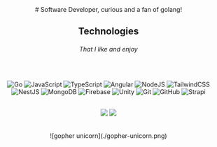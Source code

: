 <div align="center">
   # Software Developer, curious and a fan of golang!
</div>


<div align="center">
   
   ## Technologies
   ###### *That I like and enjoy*
   <br/>
   
   ![Go](https://img.shields.io/badge/go-%2300ADD8.svg?style=for-the-badge&logo=go&logoColor=white)
   ![JavaScript](https://img.shields.io/badge/javascript-%23323330.svg?style=for-the-badge&logo=javascript&logoColor=%23F7DF1E)
   ![TypeScript](https://img.shields.io/badge/typescript-%23007ACC.svg?style=for-the-badge&logo=typescript&logoColor=white)
   ![Angular](https://img.shields.io/badge/angular-%23DD0031.svg?style=for-the-badge&logo=angular&logoColor=white)
   ![NodeJS](https://img.shields.io/badge/Node.js-339933?style=for-the-badge&logo=nodedotjs&logoColor=white)
   ![TailwindCSS](https://img.shields.io/badge/Tailwind_CSS-38B2AC?style=for-the-badge&logo=tailwind-css&logoColor=white)
   ![NestJS](https://img.shields.io/badge/nestjs-%23E0234E.svg?style=for-the-badge&logo=nestjs&logoColor=white)
   ![MongoDB](https://img.shields.io/badge/MongoDB-white?style=for-the-badge&logo=mongodb&logoColor=4EA94B)
   ![Firebase](https://img.shields.io/badge/Firebase-039BE5?style=for-the-badge&logo=Firebase&logoColor=white)
   ![Unity](https://img.shields.io/badge/unity-%23000000.svg?style=for-the-badge&logo=unity&logoColor=white)
   ![Git](https://img.shields.io/badge/git-%23F05033.svg?style=for-the-badge&logo=git&logoColor=white)
   ![GitHub](https://img.shields.io/badge/github-%23121011.svg?style=for-the-badge&logo=github&logoColor=white)
   ![Strapi](https://img.shields.io/badge/strapi-%232E7EEA.svg?style=for-the-badge&logo=strapi&logoColor=white)

   
   <br/>
   
</div>

<div align="center">
   <img width="400" src="https://github-readme-stats.vercel.app/api?username=vanessapellegrini&count_private=true&include_all_commits=true&show_icons=true&hide_border=true&title_color=58A6FF&icon_color=1F6FEB&text_color=C3D1D9&bg_color=0D1117" />
   <img width="400" src="https://streak-stats.demolab.com?user=vanessapellegrini&theme=tokyonight" />
</div>
<br/>
<br/>
<div align="center">
   ![gopher unicorn](./gopher-unicorn.png)
</div>
